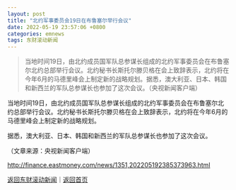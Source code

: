 ```yaml
---
layout: post
title: "北约军事委员会19日在布鲁塞尔举行会议"
date: 2022-05-19 23:57:06 +0800
categories: emnews
tags: 东财滚动新闻
---
```

> 当地时间19日，由北约成员国军队总参谋长组成的北约军事委员会在布鲁塞尔北约总部举行会议。北约秘书长斯托尔滕贝格在会上致辞表示，北约将在今年6月的马德里峰会上制定新的战略规划。据悉，澳大利亚、日本、韩国和新西兰的军队总参谋长也参加了这次会议。（央视新闻客户端）

<p>当地时间19日，由北约成员国军队总参谋长组成的北约军事委员会在布鲁塞尔北约总部举行会议。北约秘书长斯托尔滕贝格在会上致辞表示，北约将在今年6月的马德里峰会上制定新的战略规划。</p><p>据悉，澳大利亚、日本、韩国和新西兰的军队总参谋长也参加了这次会议。</p><p class="em_media">（文章来源：央视新闻客户端）</p>

<http://finance.eastmoney.com/news/1351,202205192385373963.html>

[返回东财滚动新闻](//finews.withounder.com/emnews/)｜[返回首页](//finews.withounder.com/)